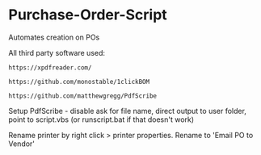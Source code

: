 # Purchase-Order-Script
Automates creation on POs

All third party software used:

	https://xpdfreader.com/

	https://github.com/monostable/1clickBOM

	https://github.com/matthewgregg/PdfScribe


Setup
PdfScribe - disable ask for file name, direct output to user folder, point to script.vbs (or runscript.bat if that doesn't work)

Rename printer by right click > printer properties. Rename to 'Email PO to Vendor'
